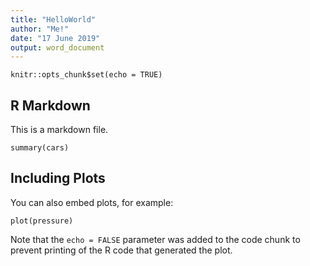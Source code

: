 ```yaml
---
title: "HelloWorld"
author: "Me!"
date: "17 June 2019"
output: word_document
---
```


```{r setup, include=FALSE}
knitr::opts_chunk$set(echo = TRUE)
```

## R Markdown

This is a markdown file.

```{r cars}
summary(cars)
```

## Including Plots

You can also embed plots, for example:

```{r pressure, echo=FALSE}
plot(pressure)
```

Note that the `echo = FALSE` parameter was added to the code chunk to prevent printing of the R code that generated the plot.
